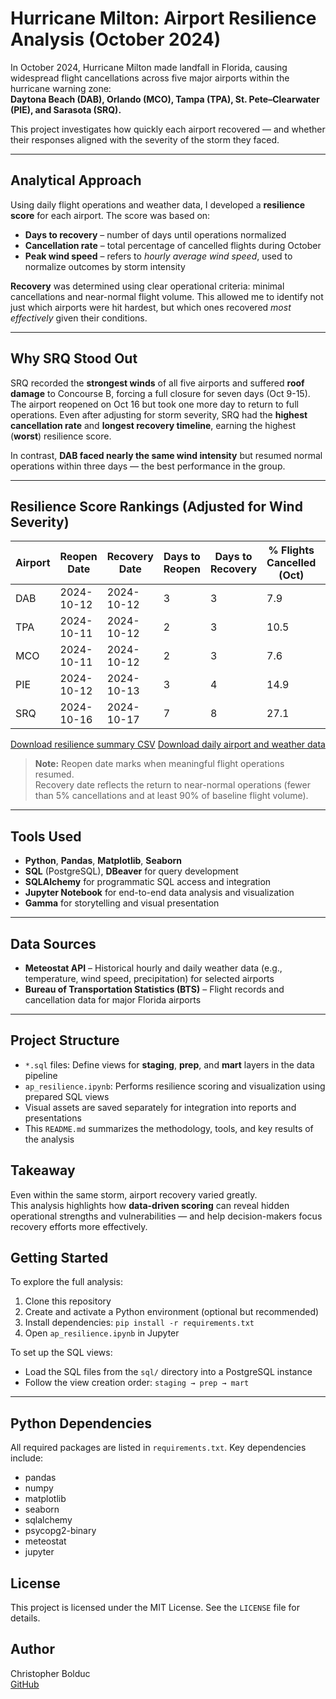 # Hurricane Milton: Airport Resilience Analysis (October 2024)

In October 2024, Hurricane Milton made landfall in Florida, causing widespread flight cancellations across five major airports within the hurricane warning zone:  
**Daytona Beach (DAB), Orlando (MCO), Tampa (TPA), St. Pete–Clearwater (PIE), and Sarasota (SRQ).**

This project investigates how quickly each airport recovered — and whether their responses aligned with the severity of the storm they faced.

---

## Analytical Approach

Using daily flight operations and weather data, I developed a **resilience score** for each airport. The score was based on:

- **Days to recovery** – number of days until operations normalized  
- **Cancellation rate** – total percentage of cancelled flights during October  
- **Peak wind speed** – refers to *hourly average wind speed*, used to normalize outcomes by storm intensity

**Recovery** was determined using clear operational criteria: minimal cancellations and near-normal flight volume.
This allowed me to identify not just which airports were hit hardest, but which ones recovered *most effectively* given their conditions. 

---

## Why SRQ Stood Out

SRQ recorded the **strongest winds** of all five airports and suffered **roof damage** to Concourse B, forcing a full closure for seven days (Oct 9-15). The airport reopened on Oct 16 but took one more day to return to full operations.
Even after adjusting for storm severity, SRQ had the **highest cancellation rate** and **longest recovery timeline**, earning the highest (**worst**) resilience score.

In contrast, **DAB faced nearly the same wind intensity** but resumed normal operations within three days — the best performance in the group.

---

## Resilience Score Rankings (Adjusted for Wind Severity)

| Airport | Reopen Date | Recovery Date  | Days to Reopen | Days to Recovery | % Flights Cancelled (Oct)  | Peak Wind (km/h) | Resilience Score |
|---------|-------------|----------------|----------------|------------------|----------------------------|------------------|------------------|
| DAB     | 2024-10-12  | 2024-10-12     | 3              | 3                | 7.9                        | 100.1            | 3.79             |
| TPA     | 2024-10-11  | 2024-10-12     | 2              | 3                | 10.5                       | 83.5             | 4.85             |
| MCO     | 2024-10-11  | 2024-10-12     | 2              | 3                | 7.6                        | 74.2             | 5.07             |
| PIE     | 2024-10-12  | 2024-10-13     | 3              | 4                | 14.9                       | 90.4             | 6.07             |
| SRQ     | 2024-10-16  | 2024-10-17     | 7              | 8                | 27.1                       | 117.0            | 9.15             |

[Download resilience summary CSV](csv_files/airport_resilience_summary.csv)
[Download daily airport and weather data](csv_files/mart_airport_daily_milton.csv)

> **Note:** Reopen date marks when meaningful flight operations resumed.  
> Recovery date reflects the return to near-normal operations (fewer than 5% cancellations and at least 90% of baseline flight volume).

---
## Tools Used

- **Python**, **Pandas**, **Matplotlib**, **Seaborn**
- **SQL** (PostgreSQL), **DBeaver** for query development
- **SQLAlchemy** for programmatic SQL access and integration
- **Jupyter Notebook** for end-to-end data analysis and visualization
- **Gamma** for storytelling and visual presentation

---

## Data Sources

- **Meteostat API** – Historical hourly and daily weather data (e.g., temperature, wind speed, precipitation) for selected airports
- **Bureau of Transportation Statistics (BTS)** – Flight records and cancellation data for major Florida airports

---

## Project Structure

- `*.sql` files: Define views for **staging**, **prep**, and **mart** layers in the data pipeline
- `ap_resilience.ipynb`: Performs resilience scoring and visualization using prepared SQL views
- Visual assets are saved separately for integration into reports and presentations
- This `README.md` summarizes the methodology, tools, and key results of the analysis

## Takeaway

Even within the same storm, airport recovery varied greatly.  
This analysis highlights how **data-driven scoring** can reveal hidden operational strengths and vulnerabilities — and help decision-makers focus recovery efforts more effectively.

## Getting Started

To explore the full analysis:

1. Clone this repository
2. Create and activate a Python environment (optional but recommended)
3. Install dependencies: `pip install -r requirements.txt`
4. Open `ap_resilience.ipynb` in Jupyter

To set up the SQL views:

- Load the SQL files from the `sql/` directory into a PostgreSQL instance
- Follow the view creation order: `staging → prep → mart`

---

## Python Dependencies

All required packages are listed in `requirements.txt`. Key dependencies include:

- pandas  
- numpy  
- matplotlib  
- seaborn  
- sqlalchemy  
- psycopg2-binary  
- meteostat  
- jupyter

## License

This project is licensed under the MIT License. See the `LICENSE` file for details.

## Author

Christopher Bolduc  
[GitHub](https://github.com/christopherbolduc)
